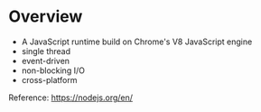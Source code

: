 # Overview

* A JavaScript runtime build on Chrome's V8 JavaScript engine
* single thread
* event-driven
* non-blocking I/O
* cross-platform


Reference:
https://nodejs.org/en/

